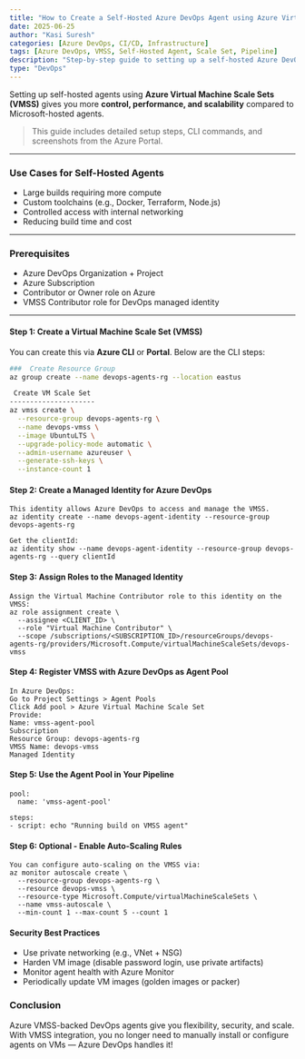 ```yaml
---
title: "How to Create a Self-Hosted Azure DevOps Agent using Azure Virtual Machine Scale Sets"
date: 2025-06-25
author: "Kasi Suresh"
categories: [Azure DevOps, CI/CD, Infrastructure]
tags: [Azure DevOps, VMSS, Self-Hosted Agent, Scale Set, Pipeline]
description: "Step-by-step guide to setting up a self-hosted Azure DevOps agent pool using Azure Virtual Machine Scale Sets (VMSS) with scaling, screenshots, and security best practices."
type: "DevOps"
---
```

Setting up self-hosted agents using **Azure Virtual Machine Scale Sets (VMSS)** gives you more **control, performance, and scalability** compared to Microsoft-hosted agents.

>  This guide includes detailed setup steps, CLI commands, and screenshots from the Azure Portal.

---
###  Use Cases for Self-Hosted Agents
- Large builds requiring more compute
- Custom toolchains (e.g., Docker, Terraform, Node.js)
- Controlled access with internal networking
- Reducing build time and cost
---

###  Prerequisites
- Azure DevOps Organization + Project
- Azure Subscription
- Contributor or Owner role on Azure
- VMSS Contributor role for DevOps managed identity

---

####  Step 1: Create a Virtual Machine Scale Set (VMSS)

You can create this via **Azure CLI** or **Portal**. Below are the CLI steps:

```bash
###  Create Resource Group
az group create --name devops-agents-rg --location eastus

 Create VM Scale Set
---------------------
az vmss create \
  --resource-group devops-agents-rg \
  --name devops-vmss \
  --image UbuntuLTS \
  --upgrade-policy-mode automatic \
  --admin-username azureuser \
  --generate-ssh-keys \
  --instance-count 1
```
#### Step 2: Create a Managed Identity for Azure DevOps
```
This identity allows Azure DevOps to access and manage the VMSS.
az identity create --name devops-agent-identity --resource-group devops-agents-rg

Get the clientId:
az identity show --name devops-agent-identity --resource-group devops-agents-rg --query clientId
```
####  Step 3: Assign Roles to the Managed Identity
```
Assign the Virtual Machine Contributor role to this identity on the VMSS:
az role assignment create \
  --assignee <CLIENT_ID> \
  --role "Virtual Machine Contributor" \
  --scope /subscriptions/<SUBSCRIPTION_ID>/resourceGroups/devops-agents-rg/providers/Microsoft.Compute/virtualMachineScaleSets/devops-vmss
```
####  Step 4: Register VMSS with Azure DevOps as Agent Pool
```
In Azure DevOps:
Go to Project Settings > Agent Pools
Click Add pool > Azure Virtual Machine Scale Set
Provide:
Name: vmss-agent-pool
Subscription
Resource Group: devops-agents-rg
VMSS Name: devops-vmss
Managed Identity
```

#### Step 5: Use the Agent Pool in Your Pipeline
```
pool:
  name: 'vmss-agent-pool'

steps:
- script: echo "Running build on VMSS agent"
```

####  Step 6: Optional - Enable Auto-Scaling Rules
```
You can configure auto-scaling on the VMSS via:
az monitor autoscale create \
  --resource-group devops-agents-rg \
  --resource devops-vmss \
  --resource-type Microsoft.Compute/virtualMachineScaleSets \
  --name vmss-autoscale \
  --min-count 1 --max-count 5 --count 1
```
####  Security Best Practices
- Use private networking (e.g., VNet + NSG)
- Harden VM image (disable password login, use private artifacts)
- Monitor agent health with Azure Monitor
- Periodically update VM images (golden images or packer)

###  Conclusion
Azure VMSS-backed DevOps agents give you flexibility, security, and scale. With VMSS integration, you no longer need to manually install or configure agents on VMs — Azure DevOps handles it!

